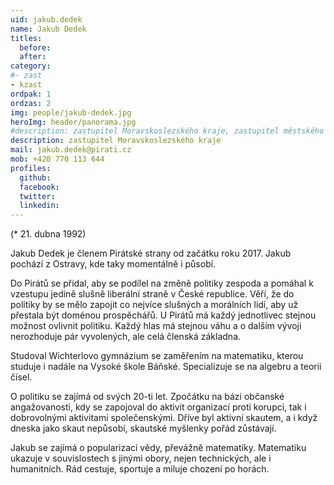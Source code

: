 ```yaml
---
uid: jakub.dedek
name: Jakub Dedek
titles:
  before:
  after:
category:
#- zast
- kzast
ordpak: 1
ordzas: 2
img: people/jakub-dedek.jpg
heroImg: header/panorama.jpg
#description: zastupitel Moravskoslezského kraje, zastupitel městského obvodu Poruba
description: zastupitel Moravskoslezského kraje
mail: jakub.dedek@pirati.cz
mob: +420 770 113 644
profiles:
  github:
  facebook:				
  twitter:
  linkedin:
---
```


(* 21. dubna 1992)

Jakub Dedek je členem Pirátské strany od začátku roku 2017. Jakub pochází z Ostravy, kde taky momentálně i působí.

Do Pirátů se přidal, aby se podílel na změně politiky zespoda a pomáhal k vzestupu jedině slušně liberální straně v České republice. Věří, že do politiky by se mělo zapojit co nejvíce slušných a morálních lidí, aby už přestala být doménou prospěchářů. U Pirátů má každý jednotlivec stejnou možnost ovlivnit politiku. Každý hlas má stejnou váhu a o dalším vývoji nerozhoduje pár vyvolených, ale celá členská základna.

Studoval Wichterlovo gymnázium se zaměřením na matematiku, kterou studuje i nadále na Vysoké škole Báňské. Specializuje se na algebru a teorii čísel.

O politiku se zajímá od svých 20-ti let. Zpočátku na bázi občanské angažovanosti, kdy se zapojoval do aktivit organizací proti korupci, tak i dobrovolnými aktivitami společenskými. Dříve byl aktivní skautem, a i když dneska jako skaut nepůsobí, skautské myšlenky pořád zůstávají.

Jakub se zajímá o popularizaci vědy, převážně matematiky. Matematiku ukazuje v souvislostech s jinými obory, nejen technických, ale i humanitních. Rád cestuje, sportuje a miluje chození po horách.
